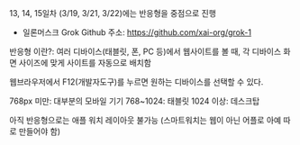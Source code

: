 13, 14, 15일차 (3/19, 3/21, 3/22)에는 반응형을 중점으로 진행

* 일론머스크 Grok Github 주소: https://github.com/xai-org/grok-1

반응형 이란?: 여러 디바이스(태블릿, 폰, PC 등)에서 웹사이트를 볼 때, 각 디바이스 화면 사이즈에 맞게 사이트를 자동으로 배치함

웹브라우저에서 F12(개발자도구)를 누르면 원하는 디바이스를 선택할 수 있다.

768px 미만: 대부분의 모바일 기기
768~1024: 태블릿
1024 이상: 데스크탑

아직 반응형으로는 애플 워치 레이아웃 불가능 (스마트워치는 웹이 아닌 어플로 아예 따로 만들어야 함)